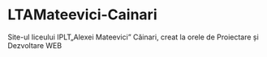 # LTAMateevici-Cainari
Site-ul liceului IPLT„Alexei Mateevici” Căinari, creat la orele de Proiectare și Dezvoltare WEB 

